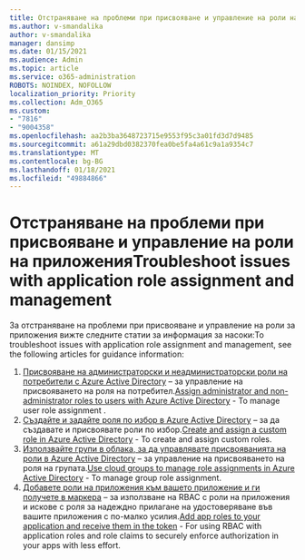 ```yaml
---
title: Отстраняване на проблеми при присвояване и управление на роли на приложения
ms.author: v-smandalika
author: v-smandalika
manager: dansimp
ms.date: 01/15/2021
ms.audience: Admin
ms.topic: article
ms.service: o365-administration
ROBOTS: NOINDEX, NOFOLLOW
localization_priority: Priority
ms.collection: Adm_O365
ms.custom:
- "7816"
- "9004358"
ms.openlocfilehash: aa2b3ba3648723715e9553f95c3a01fd3d7d9485
ms.sourcegitcommit: a61a29dbd0382370fea0be5fa4a61c9a1a9354c7
ms.translationtype: MT
ms.contentlocale: bg-BG
ms.lasthandoff: 01/18/2021
ms.locfileid: "49884866"
---
```

# <a name="troubleshoot-issues-with-application-role-assignment-and-management"></a><span data-ttu-id="d6851-102">Отстраняване на проблеми при присвояване и управление на роли на приложения</span><span class="sxs-lookup"><span data-stu-id="d6851-102">Troubleshoot issues with application role assignment and management</span></span>

<span data-ttu-id="d6851-103">За отстраняване на проблеми при присвояване и управление на роли за приложения вижте следните статии за информация за насоки:</span><span class="sxs-lookup"><span data-stu-id="d6851-103">To troubleshoot issues with application role assignment and management, see the following articles for guidance information:</span></span>

1. <span data-ttu-id="d6851-104">[Присвояване на администраторски и неадминистраторски роли на потребители с Azure Active Directory](https://docs.microsoft.com/azure/active-directory/fundamentals/active-directory-users-assign-role-azure-portal) – за управление на присвояването на роля на потребител.</span><span class="sxs-lookup"><span data-stu-id="d6851-104">[Assign administrator and non-administrator roles to users with Azure Active Directory](https://docs.microsoft.com/azure/active-directory/fundamentals/active-directory-users-assign-role-azure-portal) - To manage user role assignment .</span></span>
2. <span data-ttu-id="d6851-105">[Създайте и задайте роля по избор в Azure Active Directory](https://docs.microsoft.com/azure/active-directory/roles/custom-create) – за да създавате и присвоявате роли по избор.</span><span class="sxs-lookup"><span data-stu-id="d6851-105">[Create and assign a custom role in Azure Active Directory](https://docs.microsoft.com/azure/active-directory/roles/custom-create) - To create and assign custom roles.</span></span>
3. <span data-ttu-id="d6851-106">[Използвайте групи в облака, за да управлявате присвояванията на роли в Azure Active Directory](https://docs.microsoft.com/azure/active-directory/roles/groups-concept) – за управление на присвояването на роля на групата.</span><span class="sxs-lookup"><span data-stu-id="d6851-106">[Use cloud groups to manage role assignments in Azure Active Directory](https://docs.microsoft.com/azure/active-directory/roles/groups-concept) - To manage group role assignment.</span></span>
4. <span data-ttu-id="d6851-107">[Добавете роли на приложения към вашето приложение и ги получете в маркера](https://docs.microsoft.com/azure/active-directory/develop/howto-add-app-roles-in-azure-ad-apps#app-roles-vs-groups) – за използване на RBAC с роли на приложения и искове с роля за надеждно прилагане на удостоверяване във вашите приложения с по-малко усилия.</span><span class="sxs-lookup"><span data-stu-id="d6851-107">[Add app roles to your application and receive them in the token](https://docs.microsoft.com/azure/active-directory/develop/howto-add-app-roles-in-azure-ad-apps#app-roles-vs-groups) - For using RBAC with application roles and role claims to securely enforce authorization in your apps with less effort.</span></span>
